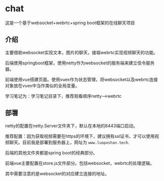 # chat
这是一个基于websocket+webrtc+spring boot框架的在线聊天项目



## 介绍

主要借助websocket实现文本，图片的聊天，接祖webrtc实现视频聊天的功能。

后端使用springboot框架，使用netty作为websocket的服务端来建立信令服务器。

前端使用vue搭建页面。使用vuex作为状态管理，将websocket以及webrtc连接对象放在vuex中当作类似的全局变量。

学习笔记为：学习笔记目录下，推荐观看顺序netty-->webrtc



## 部署

netty的配置在netty.Server文件夹下，默认在本地的8443端口启动。

推荐配置：因为获取视频需要在https的环境下，建议拥有ssl证书，才可以使用视频聊天。目前我是部署到服务器上，网址为 `www.luoposhan.tech`.

后端的其他文件夹都是spring boot的经典部分。



前端vue主要配置在store.js文件部分。包括websocket，webrtc的处理逻辑。

其中需要注意的是websocket的对应建立连接的地址。



